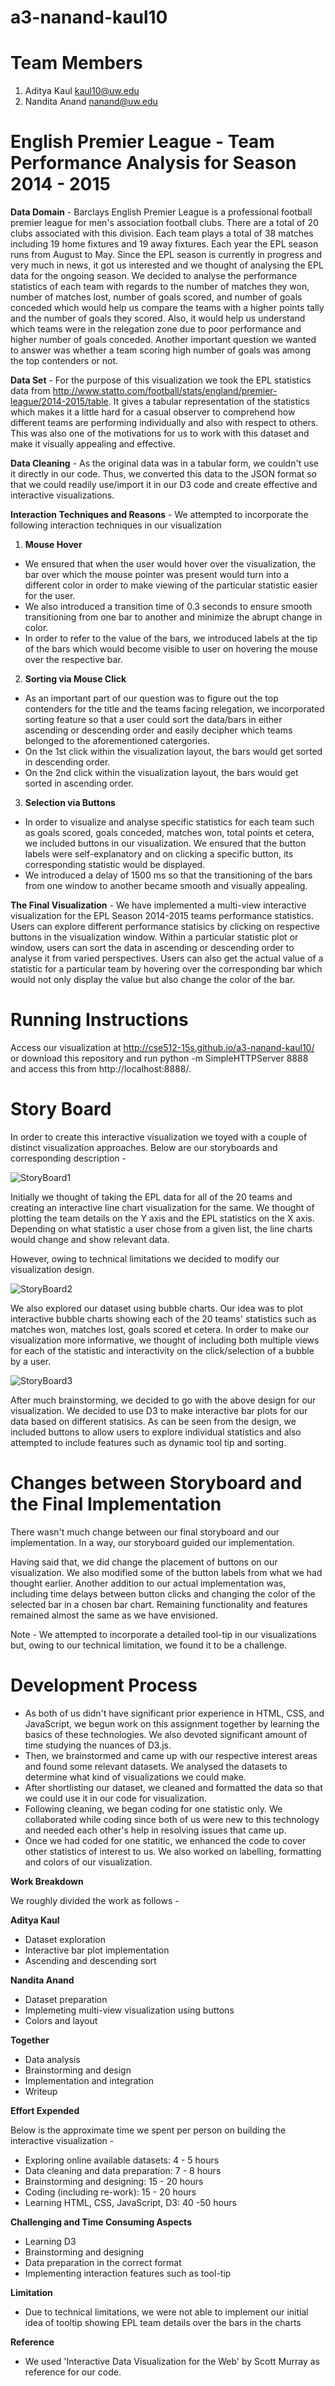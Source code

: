 # a3-nanand-kaul10

# Team Members

1. Aditya Kaul kaul10@uw.edu
2. Nandita Anand nanand@uw.edu

# English Premier League - Team Performance Analysis for Season 2014 - 2015
**Data Domain** - Barclays English Premier League is a professional football premier league for men's association football clubs. There are a total of 20 clubs associated with this division. Each team plays a total of 38 matches including 19 home fixtures and 19 away fixtures. Each year the EPL season runs from August to May. 
Since the EPL season is currently in progress and very much in news, it got us interested and we thought of analysing the EPL data for the ongoing season. We decided to analyse the performance statistics of each team with regards to the number of matches they won, number of matches lost, number of goals scored, and number of goals conceded which would help us compare the teams with a higher points tally and the number of goals they scored. Also, it would help us understand which teams were in the relegation zone due to poor performance and higher number of goals conceded. Another important question we wanted to answer was whether a team scoring high number of goals was among the top contenders or not.

**Data Set** - For the purpose of this visualization we took the EPL statistics data from http://www.statto.com/football/stats/england/premier-league/2014-2015/table. It gives a tabular representation of the statistics which makes it a little hard for a casual observer to comprehend how different teams are performing individually and also with respect to others. This was also one of the motivations for us to work with this dataset and make it visually appealing and effective.

**Data Cleaning** - As the original data was in a tabular form, we couldn't use it directly in our code. Thus, we converted this data to the JSON format so that we could readily use/import it in our D3 code and create effective and interactive visualizations. 

**Interaction Techniques and Reasons** - We attempted to incorporate the following interaction techniques in our visualization

1. **Mouse Hover**
  - We ensured that when the user would hover over the visualization, the bar over which the mouse pointer was present would turn into a different color in order to make viewing of the particular statistic easier for the user. 
  - We also introduced a transition time of 0.3 seconds to ensure smooth transitioning from one bar to another and minimize the abrupt change in color.
  - In order to refer to the value of the bars, we introduced labels at the tip of the bars which would become visible to user on hovering the mouse over the respective bar.

2. **Sorting via Mouse Click**
  - As an important part of our question was to figure out the top contenders for the title and the teams facing relegation, we incorporated sorting feature so that a user could sort the data/bars in either ascending or descending order and easily decipher which teams belonged to the aforementioned catergories.
  - On the 1st click within the visualization layout, the bars would get sorted in descending order.
  - On the 2nd click within the visualization layout, the bars would get sorted in ascending order.

3. **Selection via Buttons**
  - In order to visualize and analyse specific statistics for each team such as goals scored, goals conceded, matches won, total points et cetera, we included buttons in our visualization. We ensured that the button labels were self-explanatory and on clicking a specific button, its corresponding statistic would be displayed.
  - We introduced a delay of 1500 ms so that the transitioning of the bars from one window to another became smooth and visually appealing.

**The Final Visualization** - We have implemented a multi-view interactive visualization for the EPL Season 2014-2015 teams performance statistics. Users can explore different performance statisics by clicking on respective buttons in the visualization window. Within a particular statistic plot or window, users can sort the data in ascending or descending order to analyse it from varied perspectives. Users can also get the actual value of a statistic for a particular team by hovering over the corresponding bar which would not only display the value but also change the color of the bar.

# Running Instructions

Access our visualization at http://cse512-15s.github.io/a3-nanand-kaul10/ or download this repository and run python -m SimpleHTTPServer 8888 and access this from http://localhost:8888/.

# Story Board

In order to create this interactive visualization we toyed with a couple of distinct visualization approaches. Below are our storyboards and corresponding description -

![StoryBoard1](https://github.com/CSE512-15S/a3-nanand-kaul10/blob/master/story_1.jpg?raw=true)

Initially we thought of taking the EPL data for all of the 20 teams and creating an interactive line chart visualization for the same. We thought of plotting the team details on the Y axis and the EPL statistics on the X axis. Depending on what statistic a user chose from a given list, the line charts would change and show relevant data.

However, owing to technical limitations we decided to modify our visualization design.

![StoryBoard2](https://github.com/CSE512-15S/a3-nanand-kaul10/blob/master/story_2.jpg?raw=true)

We also explored our dataset using bubble charts. Our idea was to plot interactive bubble charts showing each of the 20 teams' statistics such as matches won, matches lost, goals scored et cetera. In order to make our visualization more informative, we thought of including both multiple views for each of the statistic and interactivity on the click/selection of a bubble by a user. 

![StoryBoard3](https://github.com/CSE512-15S/a3-nanand-kaul10/blob/master/story_3.jpg?raw=true)

After much brainstorming, we decided to go with the above design for our visualization. We decided to use D3 to make interactive bar plots for our data based on different statisics. As can be seen from the design, we included buttons to allow users to explore individual statistics and also attempted to include features such as dynamic tool tip and sorting.

# Changes between Storyboard and the Final Implementation

There wasn't much change between our final storyboard and our implementation. In a way, our storyboard guided our implementation. 

Having said that, we did change the placement of buttons on our visualization. We also modified some of the button labels from what we had thought earlier. Another addition to our actual implementation was, including time delays between button clicks and changing the color of the selected bar in a chosen bar chart. Remaining functionality and features remained almost the same as we have envisioned.

Note - We attempted to incorporate a detailed tool-tip in our visualizations but, owing to our technical limitation, we found it to be a challenge.

# Development Process

- As both of us didn't have significant prior experience in HTML, CSS, and JavaScript, we begun work on this assignment together by learning the basics of these technologies. We also devoted significant amount of time studying the nuances of D3.js. 
- Then, we brainstormed and came up with our respective interest areas and found some relevant datasets. We analysed the datasets to determine what kind of visualizations we could make. 
- After shortlisting our dataset, we cleaned and formatted the data so that we could use it in our code for visualization.
- Following cleaning, we began coding for one statistic only. We collaborated while coding since both of us were new to this technology and needed each other's help in resolving issues that came up.
- Once we had coded for one statitic, we enhanced the code to cover other statistics of interest to us. We also worked on labelling, formatting and colors of our visualization.

**Work Breakdown**

We roughly divided the work as follows -

**Aditya Kaul**
- Dataset exploration
- Interactive bar plot implementation
- Ascending and descending sort

**Nandita Anand**
- Dataset preparation
- Implemeting multi-view visualization using buttons
- Colors and layout

**Together**
- Data analysis
- Brainstorming and design
- Implementation and integration
- Writeup

**Effort Expended**

Below is the approximate time we spent per person on building the interactive visualization -
- Exploring online available datasets: 4 - 5 hours
- Data cleaning and data preparation: 7 - 8 hours
- Brainstorming and designing: 15 - 20 hours
- Coding (including re-work): 15 - 20 hours
- Learning HTML, CSS, JavaScript, D3: 40 -50 hours

**Challenging and Time Consuming Aspects**

- Learning D3
- Brainstorming and designing
- Data preparation in the correct format
- Implementing interaction features such as tool-tip

**Limitation**
- Due to technical limitations, we were not able to implement our initial idea of tooltip showing EPL team details over the bars in the charts

**Reference**
- We used 'Interactive Data Visualization for the Web' by Scott Murray as reference for our code.
